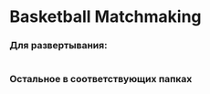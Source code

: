 # Basketball Matchmaking
### Для развертывания: 
``` docker-compose up
```
### Остальное в соответствующих папках
